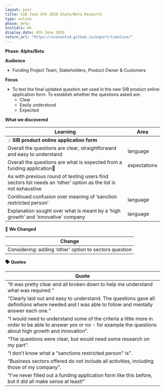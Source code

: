 ```yaml
---
layout: post
title: SIB June 4th 2020 Alpha/Beta Research
type: online
phase: beta
initials: mk
display_date: 4th June 2020
return_url: "https://scotentsd.github.io/export/timeline/"
---
```


**Phase: Alpha/Beta**

**Audience**
- Funding Project Team, Stakeholders, Product Owner & Customers

**Focus**
- To test the final updated question set used in the new SIB product online application form. To establish whether the questions asked are:
   - Clear
   - Easily understood
   - Expected


**What we discovered**

Learning | Area
--- | ---
💡  **SIB product online application form** |
Overall the questions are clear, straightforward and easy to understand  | language
Overall the questions are what is expected from a funding application| expectations
As with previous round of testing users find sectors list needs an ‘other’ option as the list is not exhaustive |
Continued confusion over meaning of ‘sanction restricted person’ | language
Explanation sought over what is meant by a ‘high growth’ and ‘innovative’ company | language

🧰 **We Changed**  

| Change
| ---
| Considering: adding ‘other’ option to sectors question

**🗣 Quotes**

| Quote
| ---
| “It was pretty clear and all broken down to help me understand what was required.”
| “Clearly laid out and easy to understand. The questions gave all definitions where needed and I was able to follow and mentally answer each one.”
| “I would need to understand some of the criteria a little more in order to be able to answer yes or no - for example the questions about high growth and innovation”.
| “The questions were clear, but would need some research on my part”.
| “I don’t know what a "sanctions restricted person" is”.
| “Business sectors offered do not include all activities, including those of my company”.
| “I’ve never filled out a funding application form like this before, but it did all make sense at least!”

<!--more-->
